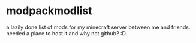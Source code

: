 # modpackmodlist

a lazily done list of mods for my minecraft server between me and friends. needed a place to host it and why not github? :D

